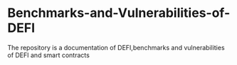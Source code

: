 # Benchmarks-and-Vulnerabilities-of-DEFI

The repository is a documentation of DEFI,benchmarks and vulnerabilities of DEFI and smart contracts 


